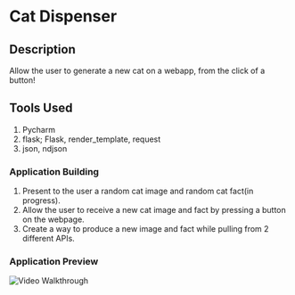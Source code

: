 # Cat Dispenser

## Description
Allow the user to generate a new cat on a webapp, from the click of a button!

## Tools Used
1. Pycharm
3. flask; Flask, render_template, request
4. json, ndjson

### Application Building

1. Present to the user a random cat image and random cat fact(in progress).
2. Allow the user to receive a new cat image and fact by pressing a button on the webpage.
3. Create a way to produce a new image and fact while pulling from 2 different APIs.


### Application Preview

<img src='https://user-images.githubusercontent.com/70240636/200063949-845468e8-f531-4dc9-be52-2e3a5079631a.PNG' title='Video Walkthrough' width='' alt='Video Walkthrough' />
